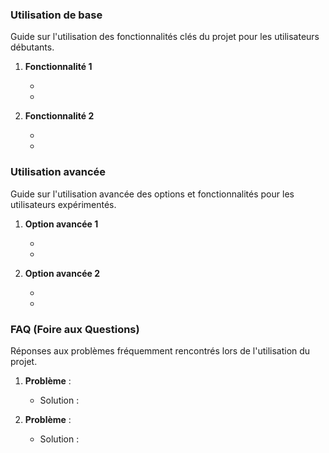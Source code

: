 ### Utilisation de base

Guide sur l'utilisation des fonctionnalités clés du projet pour les utilisateurs débutants.

1. **Fonctionnalité 1**
    
    - 
    - 
2. **Fonctionnalité 2**
    
    - 
    - 

### Utilisation avancée

Guide sur l'utilisation avancée des options et fonctionnalités pour les utilisateurs expérimentés.

1. **Option avancée 1**
    
    - 
    - 
2. **Option avancée 2**
    
    - 
    - 


### FAQ (Foire aux Questions)

Réponses aux problèmes fréquemment rencontrés lors de l'utilisation du projet.

1. **Problème** : 
    
    - Solution : 
2. **Problème** :
    
    - Solution : 
